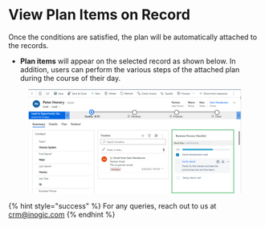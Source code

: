 # View Plan Items on Record

Once the conditions are satisfied, the plan will be automatically attached to the records.

* **Plan items** will appear on the selected record as shown below. In addition, users can perform the various steps of the attached plan during the course of their day.

<figure><img src="../../../.gitbook/assets/view plan items on record new.png" alt=""><figcaption></figcaption></figure>

{% hint style="success" %}
For any queries, reach out to us at [crm@inogic.com](mailto:crm@inogic.com)
{% endhint %}

